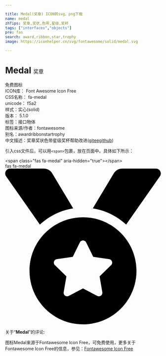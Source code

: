 ```yaml
---

title: Medal(奖章) ICON转svg、png下载
name: medal
zhTips: 奖章,奖状,色带,星级,奖杯
tags: ["interfaces","objects"]
pre: fas
search: award,ribbon,star,trophy
image: https://iconhelper.cn/svg/fontawesome/solid/medal.svg

---
```


# Medal  <small style="font-size: 60%;font-weight: 100">奖章</small>


<div class="detail-page">
<p>
<span><span class="badge-success badge">免费图标</span> </span>
<br/>
<span>
ICON库：
<span class="badge-secondary badge">Font Awesome Icon Free</span> 
</span>
<br/>
<span>
CSS名称：
<span class="badge-secondary badge">fa-medal</span> 
</span>
<br/>
<span>
unicode：
<span class="badge-secondary badge">f5a2</span> 
<copy-btn content='f5a2' btn-title=""></copy-btn>
<copy-btn :content='String.fromCodePoint(parseInt("f5a2", 16))' btn-title="复制U"></copy-btn>
</span><br/><span>样式：<span class="badge-light badge">实心(solid)</span></span>
<br/>
<span>
版本：
<span class="badge-secondary badge">5.1.0</span> 
</span><br/><span>标签：<span class="badge-light badge"><router-link to="/tags/interfaces.html">接口</router-link></span><span class="badge-light badge"><router-link to="/tags/objects.html">物体</router-link></span></span>
<br/>
<span>图标来源/作者：<span class="badge-light badge">fontawesome</span></span> 
<br/>
<span>别名：<span class="badge-light badge">award</span><span class="badge-light badge">ribbon</span><span class="badge-light badge">star</span><span class="badge-light badge">trophy</span></span><br/><span class="zh-detail">中文描述：<span class="badge-primary badge">奖章</span><span class="badge-primary badge">奖状</span><span class="badge-primary badge">色带</span><span class="badge-primary badge">星级</span><span class="badge-primary badge">奖杯</span><span class="help-link"><span>帮助改进</span>(<a href="https://gitee.com/liuwave/icon-helper/edit/master/json/fontawesome/solid/medal.json" target="_blank" rel="noopener noreferrer">gitee</a><a href="https://github.com/liuwave/icon-helper/edit/master/json/fontawesome/solid/medal.json" target="_blank" rel="noopener noreferrer">github</a></span>)</span><br/>
</p>
</div>
<div class="alert alert-dark">
  <i class="fas fa-medal fa-xs"></i>
  <i class="fas fa-medal fa-sm"></i>
  <i class="fas fa-medal fa-lg"></i>
  <i class="fas fa-medal fa-2x"></i>
  <i class="fas fa-medal fa-3x"></i>
  <i class="fas fa-medal fa-5x"></i>
  <i class="fas fa-medal fa-7x"></i>
</div>
<div>
  <p>引入css文件后，可以用<code>&lt;span&gt;</code>包裹，放在页面中。具体如下所示：    
  </p>
  <div class="alert alert-primary" style="font-size: 14px">
    &lt;span class="fas fa-medal" aria-hidden="true"&gt;&lt;/span&gt;
    <copy-btn content='<span class="fas fa-medal" aria-hidden="true"></span>'></copy-btn>
  </div>
  <div class="alert alert-secondary">
    <i class="fas fa-medal"
    style="font-size: 24px"
    aria-hidden="true"></i> fas fa-medal
    <copy-btn content="fas fa-medal" btn-title="复制图标名称"></copy-btn>
  </div>
</div>
<div id="svg" class="svg-wrap">
<svg xmlns="http://www.w3.org/2000/svg" viewBox="0 0 512 512"><path d="M223.75 130.75L154.62 15.54A31.997 31.997 0 0 0 127.18 0H16.03C3.08 0-4.5 14.57 2.92 25.18l111.27 158.96c29.72-27.77 67.52-46.83 109.56-53.39zM495.97 0H384.82c-11.24 0-21.66 5.9-27.44 15.54l-69.13 115.21c42.04 6.56 79.84 25.62 109.56 53.38L509.08 25.18C516.5 14.57 508.92 0 495.97 0zM256 160c-97.2 0-176 78.8-176 176s78.8 176 176 176 176-78.8 176-176-78.8-176-176-176zm92.52 157.26l-37.93 36.96 8.97 52.22c1.6 9.36-8.26 16.51-16.65 12.09L256 393.88l-46.9 24.65c-8.4 4.45-18.25-2.74-16.65-12.09l8.97-52.22-37.93-36.96c-6.82-6.64-3.05-18.23 6.35-19.59l52.43-7.64 23.43-47.52c2.11-4.28 6.19-6.39 10.28-6.39 4.11 0 8.22 2.14 10.33 6.39l23.43 47.52 52.43 7.64c9.4 1.36 13.17 12.95 6.35 19.59z"/></svg>
</div>
<detail full-name='fa-medal'></detail>
<div class="icon-detail__container">
<p>关于“<b>Medal</b>”的评论:</p>
</div>
<Vssue title="关于“Medal”的评论" />    
<div><p>图标Medal来源于Fontawesome Icon Free，可免费使用，更多关于  Fontawesome Icon Free的信息，参见：<a target="_blank" href="https://iconhelper.cn/fontawesome.html">Fontawesome Icon Free</a>
</p></div>
